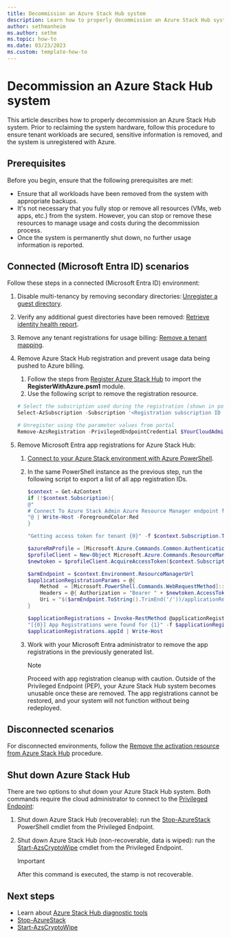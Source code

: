 ```yaml
---
title: Decommission an Azure Stack Hub system
description: Learn how to properly decommission an Azure Stack Hub system. 
author: sethmanheim
ms.author: sethm
ms.topic: how-to
ms.date: 03/23/2023
ms.custom: template-how-to
---
```


# Decommission an Azure Stack Hub system

This article describes how to properly decommission an Azure Stack Hub system. Prior to reclaiming the system hardware, follow this procedure to ensure tenant workloads are secured, sensitive information is removed, and the system is unregistered with Azure.

## Prerequisites

Before you begin, ensure that the following prerequisites are met:

- Ensure that all workloads have been removed from the system with appropriate backups.
- It's not necessary that you fully stop or remove all resources (VMs, web apps, etc.) from the system. However, you can stop or remove these resources to manage usage and costs during the decommission process.
- Once the system is permanently shut down, no further usage information is reported.

<a name='connected-azure-ad-scenarios'></a>

## Connected (Microsoft Entra ID) scenarios

Follow these steps in a connected (Microsoft Entra ID) environment:

1. Disable multi-tenancy by removing secondary directories: [Unregister a guest directory](enable-multitenancy.md#unregister-a-guest-directory).
1. Verify any additional guest directories have been removed: [Retrieve identity health report](enable-multitenancy.md#retrieve-azure-stack-hub-identity-health-report).
1. Remove any tenant registrations for usage billing: [Remove a tenant mapping](azure-stack-csp-ref-operations.md#remove-a-tenant-mapping).
1. Remove Azure Stack Hub registration and prevent usage data being pushed to Azure billing.

   1. Follow the steps from [Register Azure Stack Hub](azure-stack-registration.md?pivots=state-connected#renew-or-change-registration) to import the **RegisterWithAzure.psm1** module.
   1. Use the following script to remove the registration resource.

   ```powershell
   # Select the subscription used during the registration (shown in portal) 
   Select-AzSubscription -Subscription '<Registration subscription ID from portal>' 
   
   # Unregister using the parameter values from portal 
   Remove-AzsRegistration -PrivilegedEndpointCredential $YourCloudAdminCredential -PrivilegedEndpoint $YourPrivilegedEndpoint -RegistrationName '<Registration name from portal>' -ResourceGroupName '<Registration resource group from portal>'
   ```

1. Remove Microsoft Entra app registrations for Azure Stack Hub:
   1. [Connect to your Azure Stack environment with Azure PowerShell](azure-stack-powershell-configure-admin.md#connect-with-azure-ad).
   1. In the same PowerShell instance as the previous step, run the following script to export a list of all app registration IDs.

       ```powershell
       $context = Get-AzContext
       if (!$context.Subscription){
       @"
       # Connect To Azure Stack Admin Azure Resource Manager endpoint first https://learn.microsoft.com/azure-stack/operator/azure-stack-powershell-configure-admin#connect-with-azure-ad
       "@ | Write-Host -ForegroundColor:Red
       }
    
       "Getting access token for tenant {0}" -f $context.Subscription.TenantID | Write-Host -ForegroundColor Green
    
       $azureRmProfile = [Microsoft.Azure.Commands.Common.Authentication.Abstractions.AzureRmProfileProvider]::Instance.Profile
       $profileClient = New-Object Microsoft.Azure.Commands.ResourceManager.Common.RMProfileClient($azureRmProfile)
       $newtoken = $profileClient.AcquireAccessToken($context.Subscription.TenantID)
    
       $armEndpoint = $context.Environment.ResourceManagerUrl
       $applicationRegistrationParams = @{
           Method  = [Microsoft.PowerShell.Commands.WebRequestMethod]::Get
           Headers = @{ Authorization = "Bearer " + $newtoken.AccessToken }
           Uri = "$($armEndpoint.ToString().TrimEnd('/'))/applicationRegistrations?api-version=2014-04-01-preview"
       }
    
       $applicationRegistrations = Invoke-RestMethod @applicationRegistrationParams | Select-Object -ExpandProperty value
       "[{0}] App Registrations were found for {1}" -f $applicationRegistrations.appId.Count, $context.Environment.Name | Write-Host -ForegroundColor Green
       $applicationRegistrations.appId | Write-Host
       ```

   1. Work with your Microsoft Entra administrator to remove the app registrations in the previously generated list.

      > [!NOTE]
      > Proceed with app registration cleanup with caution. Outside of the Privileged Endpoint (PEP), your Azure Stack Hub system becomes unusable once these are removed. The app registrations cannot be restored, and your system will not function without being redeployed.

## Disconnected scenarios

For disconnected environments, follow the [Remove the activation resource from Azure Stack Hub](/azure-stack/operator/azure-stack-registration?pivots=state-disconnected&tabs=az1%2Caz2%2Caz3%2Caz4#remove-the-activation-resource-from-azure-stack-hub) procedure.

## Shut down Azure Stack Hub

There are two options to shut down your Azure Stack Hub system. Both commands require the cloud administrator to connect to the [Privileged Endpoint](azure-stack-privileged-endpoint.md):

1. Shut down Azure Stack Hub (recoverable): run the [Stop-AzureStack](../reference/pep/Stop-AzureStack.md) PowerShell cmdlet from the Privileged Endpoint.
1. Shut down Azure Stack Hub (non-recoverable, data is wiped): run the [Start-AzsCryptoWipe](../reference/pep/start-azscryptowipe.md) cmdlet from the Privileged Endpoint.

   > [!IMPORTANT]
   > After this command is executed, the stamp is not recoverable.

## Next steps

- Learn about [Azure Stack Hub diagnostic tools](diagnostic-log-collection.md)
- [Stop-AzureStack](../reference/pep/Stop-AzureStack.md)
- [Start-AzsCryptoWipe](../reference/pep/start-azscryptowipe.md)
